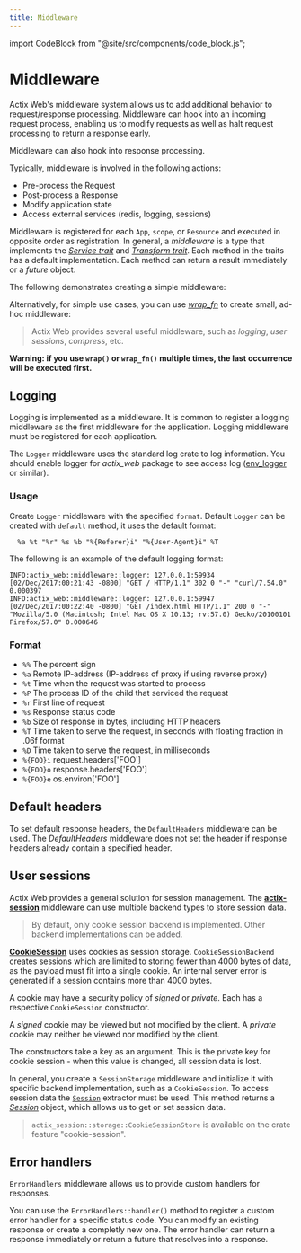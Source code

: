 ```yaml
---
title: Middleware
---
```


import CodeBlock from "@site/src/components/code_block.js";

# Middleware

Actix Web's middleware system allows us to add additional behavior to request/response processing. Middleware can hook into an incoming request process, enabling us to modify requests as well as halt request processing to return a response early.

Middleware can also hook into response processing.

Typically, middleware is involved in the following actions:

- Pre-process the Request
- Post-process a Response
- Modify application state
- Access external services (redis, logging, sessions)

Middleware is registered for each `App`, `scope`, or `Resource` and executed in opposite order as registration. In general, a _middleware_ is a type that implements the [_Service trait_][servicetrait] and [_Transform trait_][transformtrait]. Each method in the traits has a default implementation. Each method can return a result immediately or a _future_ object.

The following demonstrates creating a simple middleware:

<CodeBlock example="middleware" file="main.rs" section="simple" />

Alternatively, for simple use cases, you can use [_wrap_fn_][wrap_fn] to create small, ad-hoc middleware:

<CodeBlock example="middleware" file="wrap_fn.rs" section="wrap-fn" />

> Actix Web provides several useful middleware, such as _logging_, _user sessions_, _compress_, etc.

**Warning: if you use `wrap()` or `wrap_fn()` multiple times, the last occurrence will be executed first.**

## Logging

Logging is implemented as a middleware. It is common to register a logging middleware as the first middleware for the application. Logging middleware must be registered for each application.

The `Logger` middleware uses the standard log crate to log information. You should enable logger for _actix_web_ package to see access log ([env_logger][envlogger] or similar).

### Usage

Create `Logger` middleware with the specified `format`. Default `Logger` can be created with `default` method, it uses the default format:

```ignore
  %a %t "%r" %s %b "%{Referer}i" "%{User-Agent}i" %T
```

<CodeBlock example="middleware" file="logger.rs" section="logger" />

The following is an example of the default logging format:

```
INFO:actix_web::middleware::logger: 127.0.0.1:59934 [02/Dec/2017:00:21:43 -0800] "GET / HTTP/1.1" 302 0 "-" "curl/7.54.0" 0.000397
INFO:actix_web::middleware::logger: 127.0.0.1:59947 [02/Dec/2017:00:22:40 -0800] "GET /index.html HTTP/1.1" 200 0 "-" "Mozilla/5.0 (Macintosh; Intel Mac OS X 10.13; rv:57.0) Gecko/20100101 Firefox/57.0" 0.000646
```

### Format

- `%%` The percent sign
- `%a` Remote IP-address (IP-address of proxy if using reverse proxy)
- `%t` Time when the request was started to process
- `%P` The process ID of the child that serviced the request
- `%r` First line of request
- `%s` Response status code
- `%b` Size of response in bytes, including HTTP headers
- `%T` Time taken to serve the request, in seconds with floating fraction in .06f format
- `%D` Time taken to serve the request, in milliseconds
- `%{FOO}i` request.headers['FOO']
- `%{FOO}o` response.headers['FOO']
- `%{FOO}e` os.environ['FOO']

## Default headers

To set default response headers, the `DefaultHeaders` middleware can be used. The _DefaultHeaders_ middleware does not set the header if response headers already contain a specified header.

<CodeBlock example="middleware" file="default_headers.rs" section="default-headers" />

## User sessions

Actix Web provides a general solution for session management. The [**actix-session**][actixsession] middleware can use multiple backend types to store session data.

> By default, only cookie session backend is implemented. Other backend implementations can be added.

[**CookieSession**][cookiesession] uses cookies as session storage. `CookieSessionBackend` creates sessions which are limited to storing fewer than 4000 bytes of data, as the payload must fit into a single cookie. An internal server error is generated if a session contains more than 4000 bytes.

A cookie may have a security policy of _signed_ or _private_. Each has a respective `CookieSession` constructor.

A _signed_ cookie may be viewed but not modified by the client. A _private_ cookie may neither be viewed nor modified by the client.

The constructors take a key as an argument. This is the private key for cookie session - when this value is changed, all session data is lost.

In general, you create a `SessionStorage` middleware and initialize it with specific backend implementation, such as a `CookieSession`. To access session data the [`Session`][requestsession] extractor must be used. This method returns a [_Session_][sessionobj] object, which allows us to get or set session data.
> `actix_session::storage::CookieSessionStore` is available on the crate feature "cookie-session".

<CodeBlock example="middleware" file="user_sessions.rs" section="user-session" />

## Error handlers

`ErrorHandlers` middleware allows us to provide custom handlers for responses.

You can use the `ErrorHandlers::handler()` method to register a custom error handler for a specific status code. You can modify an existing response or create a completly new one. The error handler can return a response immediately or return a future that resolves into a response.

<CodeBlock example="middleware" file="errorhandler.rs" section="error-handler" />

[sessionobj]: https://docs.rs/actix-session/latest/actix_session/struct.Session.html
[requestsession]: https://docs.rs/actix-session/latest/actix_session/struct.Session.html
[cookiesession]: https://docs.rs/actix-session/latest/actix_session/storage/struct.CookieSessionStore.html
[actixsession]: https://docs.rs/actix-session/latest/actix_session/
[envlogger]: https://docs.rs/env_logger/*/env_logger/
[servicetrait]: https://docs.rs/actix-web/4/actix_web/dev/trait.Service.html
[transformtrait]: https://docs.rs/actix-web/4/actix_web/dev/trait.Transform.html
[wrap_fn]: https://docs.rs/actix-web/4/actix_web/struct.App.html#method.wrap_fn
